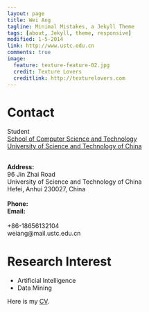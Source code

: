 ```yaml
---
layout: page
title: Wei Ang
tagline: Minimal Mistakes, a Jekyll Theme
tags: [about, Jekyll, theme, responsive]
modified: 1-5-2014
link: http://www.ustc.edu.cn
comments: true
image:
  feature: texture-feature-02.jpg
  credit: Texture Lovers
  creditlink: http://texturelovers.com
---
```


# Contact
<tr>
	<td>
    	<tr>
      		<td>
        		<p>
        	  		Student<br>
        	  		<a href="http://cs.ustc.edu.cn/">School of Computer Science and Technology</a><br>
            		<a href="http://en.ustc.edu.cn/">University of Science and Technology of China</a>
        		<p>
        <br>
          <tr>
	    <td><strong>Address:</strong><br>
	        96 Jin Zhai Road<br>
	        University of Science and Technology of China<br>
	        Hefei, Anhui 230027, China<br>
      </td>
	    <td><br>
	        <strong>Phone: </strong> <br>
	        <strong>Email: </strong> <br>
	    </td>
	    <td><br>
	        +86-18656132104<br>
	        weiang@mail.ustc.edu.cn<br>
 	    </td>
          </tr> 
      </td>
    </tr>
  </tr>
</table>

# Research Interest
* Artificial Intelligence
* Data Mining

Here is my [CV](../pdf/AngWei-CV-rs.pdf).


